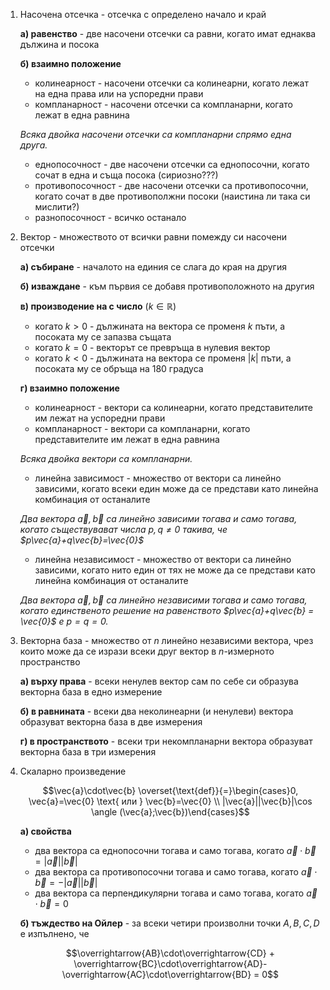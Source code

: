 1. Насочена отсечка - отсечка с определено начало и край
	
	**а) равенство** - две насочени отсечки са равни, когато имат еднаква дължина и посока
	
	**б) взаимно положение**
	- колинеарност - насочени отсечки са колинеарни, когато лежат на една права или на успоредни прави
	- компланарност - насочени отсечки са компланарни, когато лежат в една равнина
	
	*Всяка двойка насочени отсечки са компланарни спрямо една друга.*
	
	- еднопосочност - две насочени отсечки са еднопосочни, когато сочат в една и съща посока (сириозно???)
	- противопосочност - две насочени отсечки са противопосочни, когато сочат в две противополжни посоки (наистина ли така си мислити?)
	- разнопосочност - всичко останало

2. Вектор - множеството от всички равни помежду си насочени отсечки
	
	**а) събиране** - началото на единия се слага до края на другия 
	
	**б) изваждане** - към първия се добавя противоположното на другия
	
	**в) производение на с число** ($k \in \mathbb{R}$)
	- когато $k \gt 0$ - дължината на вектора се променя $k$ пъти, а посоката му се запазва същата
	- когато $k = 0$ - векторът се превръща в нулевия вектор
	- когато $k \lt 0$ - дължината на вектора се променя $|k|$ пъти, а посоката му се обръща на 180 градуса
	
	**г) взаимно положение**
	- колинеарност - вектори са колинеарни, когато представителите им лежат на успоредни прави
	- компланарност - вектори са компланарни, когато представителите им лежат в една равнина
	
	*Всяка двойка вектори са компланарни.*
	
	- линейна зависимост - множество от вектори са линейно зависими, когато всеки един може да се представи като линейна комбинация от останалите
	
	*Два вектора $\vec{a},\vec{b}$ са линейно зависими тогава и само тогава, когато съществувават числа $p,q \ne 0$ такива, че $p\vec{a}+q\vec{b}=\vec{0}$*
	
	- линейна независимост - множество от вектори са линейно зависими, когато нито един от тях не може да се представи като линейна комбинация от останалите
	
	*Два вектора $\vec{a},\vec{b}$ са линейно независими тогава и само тогава, когато единственото решение на равенството $p\vec{a}+q\vec{b} = \vec{0}$ е $p=q=0$.*

3. Векторна база - множество от $n$ линейно независими вектора, чрез които може да се изрази всеки друг вектор в $n$-измерното пространство
	
	**а) върху права** - всеки ненулев вектор сам по себе си образува векторна база в едно измерение
	
	**б) в равнината** - всеки два неколинеарни (и ненулеви) вектора образуват векторна база в две измерения
	
	**г) в пространството** - всеки три некомпланарни вектора образуват векторна база в три измерения

4. Скаларно произведение
	
	$$\vec{a}\cdot\vec{b} \overset{\text{def}}{=}\begin{cases}0, \vec{a}=\vec{0} \text{ или } \vec{b}=\vec{0} \\ |\vec{a}||\vec{b}|\cos \angle (\vec{a};\vec{b})\end{cases}$$
	
	**а) свойства**
	- два вектора са еднопосочни тогава и само тогава, когато $\vec{a}\cdot\vec{b} = |\vec{a}||\vec{b}|$
	- два вектора са противопосочни тогава и само тогава, когато $\vec{a}\cdot\vec{b} = -|\vec{a}||\vec{b}|$
	- два вектора са перпендикулярни тогава и само тогава, когато $\vec{a}\cdot\vec{b} = 0$
	
	**б) тъждество на Ойлер** - за всеки четири произволни точки $A, B, C, D$ е изпълнено, че
	
	$$\overrightarrow{AB}\cdot\overrightarrow{CD} + \overrightarrow{BC}\cdot\overrightarrow{AD}-\overrightarrow{AC}\cdot\overrightarrow{BD} = 0$$